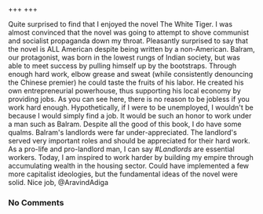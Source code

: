 +++
+++

Quite surprised to find that I enjoyed the novel The White Tiger. I was almost convinced that the novel was going to attempt to shove communist and socialist propaganda down my throat. Pleasantly surprised to say that the novel is ALL American despite being written by a non-American. Balram, our protagonist, was born in the lowest rungs of Indian society, but was able to meet success by pulling himself up by the bootstraps. Through enough hard work, elbow grease and sweat (while consistently denouncing the Chinese premier) he could taste the fruits of his labor. He created his own entrepreneurial powerhouse, thus supporting his local economy by providing jobs. As you can see here, there is no reason to be jobless if you work hard enough. Hypothetically, if I were to be unemployed, I wouldn't be because I would simply find a job. It would be such an honor to work under a man such as Balram. Despite all the good of this book, I do have some qualms. Balram's landlords were far under-appreciated. The landlord's served very important roles and should be appreciated for their hard work. As a pro-life and pro-landlord man, I can say _#Landlords_ are essential workers. Today, I am inspired to work harder by building my empire through accumulating wealth in the housing sector. Could have implemented a few more capitalist ideologies, but the fundamental ideas of the novel were solid. Nice job, @AravindAdiga

### No Comments
